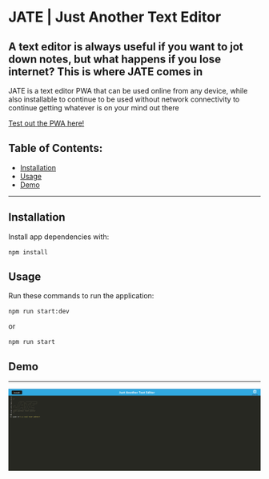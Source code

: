 # JATE | Just Another Text Editor

## A text editor is always useful if you want to jot down notes, but what happens if you lose internet? This is where JATE comes in

JATE is a text editor PWA that can be used online from any device, while also installable to continue to be used without network connectivity to continue getting whatever is on your mind out there

[Test out the PWA here!](https://text-editor-pwa-jate.herokuapp.com/)

## Table of Contents:
- [Installation](#installation)
- [Usage](#usage)
- [Demo](#demo)

---
## Installation

Install app dependencies with:
```
npm install
```

## Usage

Run these commands to run the application:

```
npm run start:dev
```
or 
```
npm run start
```

## Demo
---

![demo](/assets/site-demo.png)

